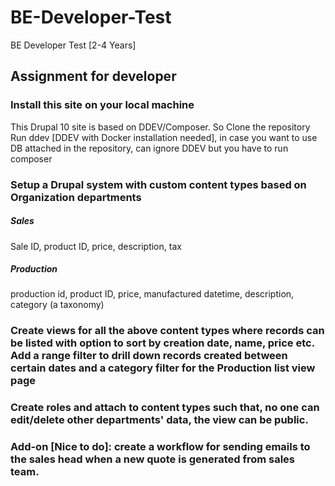 # BE-Developer-Test
BE Developer Test [2-4 Years]

## Assignment for developer

### Install this site on your local machine
This Drupal 10 site is based on DDEV/Composer. So
Clone the repository
Run ddev [DDEV with Docker installation needed], in case you want to use DB attached in the repository, can ignore DDEV but you have to run composer

### Setup a Drupal system with custom content types based on Organization departments

##### Sales
Sale ID, product ID, price, description, tax

##### Production
production id, product ID, price, manufactured datetime, description, category (a taxonomy)

### Create views for all the above content types where records can be listed with option to sort by creation date, name, price etc. Add a range filter to drill down records created between certain dates and a category filter for the Production list view page

### Create roles and attach to content types such that, no one can edit/delete other departments' data, the view can be public.

### Add-on [Nice to do]: create a workflow for sending emails to the sales head when a new quote is generated from sales team.
